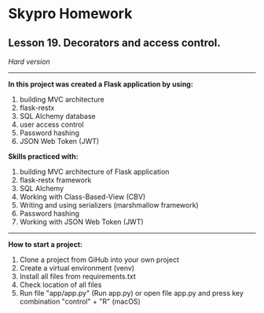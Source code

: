 Skypro Homework
==
Lesson 19. Decorators and access control.
-
_Hard version_

___
**In this project was created a Flask application by using:** 

1. building MVC architecture
2. flask-restx 
3. SQL Alchemy database
4. user access control
5. Password hashing
6. JSON Web Token (JWT)

**Skills practiced with:** 

1. building MVC architecture of Flask application
2. flask-restx framework 
3. SQL Alchemy
4. Working with Class-Based-View (CBV)
5. Writing and using serializers (marshmallow framework)
6. Password hashing
7. Working with JSON Web Token (JWT)
___
**How to start a project:**

1. Clone a project from GiHub into your own project
2. Create a virtual environment (venv)
3. Install all files from requirements.txt
4. Check location of all files
5. Run file "app/app.py" (Run app.py) or open file app.py and press key combination "control" + "R" (macOS)